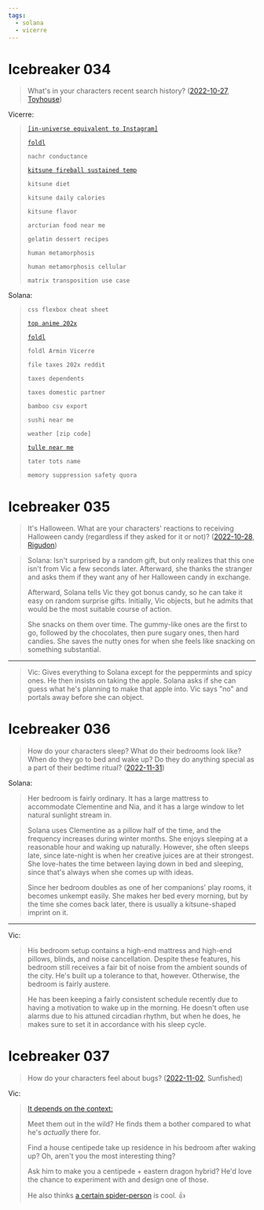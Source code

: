 ```yaml
---
tags:
  - solana
  - vicerre
---
```


# Icebreaker 034

> What's in your characters recent search history? ([2022-10-27](https://discord.com/channels/448538687983321098/1020875112045613217/1035359119911170149), [Toyhouse](https://toyhou.se/~forums/207.character-discussion/333220.your-oc-s-search-history))

Vicerre:

> [`[in-universe equivalent to Instagram]`](https://vicerre.tumblr.com/post/696691625534144512/)
>
> [`foldl`](https://vicerre.tumblr.com/post/697325759471222784/)
>
> `nachr conductance`
>
> [`kitsune fireball sustained temp`](https://vicerre.tumblr.com/post/697597523610796032/)
>
> `kitsune diet`
>
> `kitsune daily calories`
>
> `kitsune flavor`
>
> `arcturian food near me`
>
> `gelatin dessert recipes`
>
> `human metamorphosis`
>
> `human metamorphosis cellular`
>
> `matrix transposition use case`

Solana:

> `css flexbox cheat sheet`
>
> [`top anime 202x`](https://vicerre.tumblr.com/post/696691625534144512/)
>
> [`foldl`](https://vicerre.tumblr.com/post/697325759471222784/)
>
> `foldl Armin Vicerre`
>
> `file taxes 202x reddit`
>
> `taxes dependents`
>
> `taxes domestic partner`
>
> `bamboo csv export`
>
> `sushi near me`
>
> `weather [zip code]`
>
> [`tulle near me`](https://vicerre.tumblr.com/post/697869379691495424/)
>
> `tater tots name`
>
> `memory suppression safety quora`

# Icebreaker 035

> It's Halloween. What are your characters' reactions to receiving Halloween candy (regardless if they asked for it or not)? ([2022-10-28](https://discord.com/channels/448538687983321098/1020875112045613217/1035735647652171847), [Rigudon](https://twitter.com/Rigudawn))

> Solana: Isn't surprised by a random gift, but only realizes that this one isn't from Vic a few seconds later. Afterward, she thanks the stranger and asks them if they want any of her Halloween candy in exchange.
>
> Afterward, Solana tells Vic they got bonus candy, so he can take it easy on random surprise gifts. Initially, Vic objects, but he admits that would be the most suitable course of action.
>
> She snacks on them over time. The gummy-like ones are the first to go, followed by the chocolates, then pure sugary ones, then hard candies. She saves the nutty ones for when she feels like snacking on something substantial.

---

> Vic: Gives everything to Solana except for the peppermints and spicy ones. He then insists on taking the apple. Solana asks if she can guess what he's planning to make that apple into. Vic says "no" and portals away before she can object.

# Icebreaker 036

> How do your characters sleep? What do their bedrooms look like? When do they go to bed and wake up? Do they do anything special as a part of their bedtime ritual? ([2022-11-31](https://discord.com/channels/448538687983321098/1020875112045613217/1036751635092881499))

Solana:

> Her bedroom is fairly ordinary. It has a large mattress to accommodate Clementine and Nia, and it has a large window to let natural sunlight stream in.
>
> Solana uses Clementine as a pillow half of the time, and the frequency increases during winter months. She enjoys sleeping at a reasonable hour and waking up naturally. However, she often sleeps late, since late-night is when her creative juices are at their strongest. She love-hates the time between laying down in bed and sleeping, since that's always when she comes up with ideas.
>
> Since her bedroom doubles as one of her companions' play rooms, it becomes unkempt easily. She makes her bed every morning, but by the time she comes back later, there is usually a kitsune-shaped imprint on it.

---

Vic:

> His bedroom setup contains a high-end mattress and high-end pillows, blinds, and noise cancellation. Despite these features, his bedroom still receives a fair bit of noise from the ambient sounds of the city. He's built up a tolerance to that, however. Otherwise, the bedroom is fairly austere.
>
> He has been keeping a fairly consistent schedule recently due to having a motivation to wake up in the morning. He doesn't often use alarms due to his attuned circadian rhythm, but when he does, he makes sure to set it in accordance with his sleep cycle.

# Icebreaker 037

> How do your characters feel about bugs? ([2022-11-02](https://discord.com/channels/448538687983321098/1020875112045613217/1037537239502180352), Sunfished)

Vic:

> [It depends on the context:](https://knowyourmeme.com/memes/depends-on-the-context)
>
> Meet them out in the wild? He finds them a bother compared to what he's _actually_ there for.
>
> Find a house centipede take up residence in his bedroom after waking up? Oh, aren't you the most interesting thing?
>
> Ask him to make you a centipede + eastern dragon hybrid? He'd love the chance to experiment with and design one of those.
>
> He also thinks [a certain spider-person](https://toyhou.se/Moppnttef/characters) is cool. 👍
